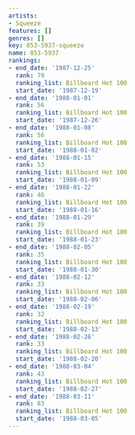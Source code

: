 ```yaml
---
artists:
- Squeeze
features: []
genres: []
key: 853-5937-squeeze
name: 853-5937
rankings:
- end_date: '1987-12-25'
  rank: 79
  ranking_list: Billboard Hot 100
  start_date: '1987-12-19'
- end_date: '1988-01-01'
  rank: 56
  ranking_list: Billboard Hot 100
  start_date: '1987-12-26'
- end_date: '1988-01-08'
  rank: 56
  ranking_list: Billboard Hot 100
  start_date: '1988-01-02'
- end_date: '1988-01-15'
  rank: 53
  ranking_list: Billboard Hot 100
  start_date: '1988-01-09'
- end_date: '1988-01-22'
  rank: 46
  ranking_list: Billboard Hot 100
  start_date: '1988-01-16'
- end_date: '1988-01-29'
  rank: 39
  ranking_list: Billboard Hot 100
  start_date: '1988-01-23'
- end_date: '1988-02-05'
  rank: 35
  ranking_list: Billboard Hot 100
  start_date: '1988-01-30'
- end_date: '1988-02-12'
  rank: 33
  ranking_list: Billboard Hot 100
  start_date: '1988-02-06'
- end_date: '1988-02-19'
  rank: 32
  ranking_list: Billboard Hot 100
  start_date: '1988-02-13'
- end_date: '1988-02-26'
  rank: 33
  ranking_list: Billboard Hot 100
  start_date: '1988-02-20'
- end_date: '1988-03-04'
  rank: 43
  ranking_list: Billboard Hot 100
  start_date: '1988-02-27'
- end_date: '1988-03-11'
  rank: 83
  ranking_list: Billboard Hot 100
  start_date: '1988-03-05'
---
```


